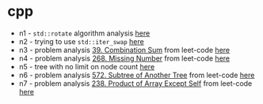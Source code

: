 # cpp

- n1 - `std::rotate` algorithm analysis [here](./n1/NOTE.md)
- n2 - trying to use `std::iter_swap` [here](./n2/NOTE.md)
- n3 - problem analysis [39. Combination Sum](https://leetcode.com/problems/combination-sum/) from leet-code [here](./n3/NOTE.md)
- n4 - problem analysis [268. Missing Number](https://leetcode.com/problems/missing-number/) from leet-code [here](./n4/NOTE.md)
- n5 - tree with no limit on node count [here](./n5/NOTE.md)
- n6 - problem analysis [572. Subtree of Another Tree](https://leetcode.com/problems/subtree-of-another-tree/) from leet-code [here](./n6/NOTE.md)
- n7 - problem analysis [238. Product of Array Except Self](https://leetcode.com/problems/product-of-array-except-self/) from leet-code [here](./n7/NOTE.md)